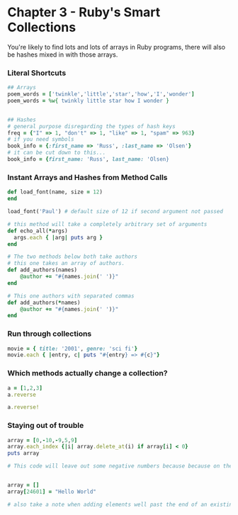 # Chapter 3 - Ruby's Smart Collections

You're likely to find lots and lots of arrays in Ruby programs, there will also be hashes mixed in with those arrays.

### Literal Shortcuts

```ruby
## Arrays
poem_words = ['twinkle','little','star','how','I','wonder']
poem_words = %w{ twinkly little star how I wonder }


## Hashes
# general purpose disregarding the types of hash keys
freq = {"I" => 1, "don't" => 1, "like" => 1, "spam" => 963}
# if you need symbols
book_info = {:first_name => 'Russ', :last_name => 'Olsen'}
# it can be cut down to this...
book_info = {first_name: 'Russ', last_name: 'Olsen}

```


### Instant Arrays and Hashes from Method Calls

```ruby
def load_font(name, size = 12)
end

load_font('Paul') # default size of 12 if second argument not passed

# this method will take a completely arbitrary set of arguments
def echo_all(*args)
  args.each { |arg| puts arg }
end

# The two methods below both take authors
# this one takes an array of authors.
def add_authors(names)
    @author += "#{names.join(' ')}"
end

# This one authors with separated commas
def add_authors(*names)
    @author += "#{names.join(' ')}"
end
```

### Run through collections

```ruby
movie = { title: '2001', genre: 'sci fi'}
movie.each { |entry, c| puts "#{entry} => #{c}"}
```

### Which methods actually change a collection?

```ruby
a = [1,2,3]
a.reverse

a.reverse!
```

### Staying out of trouble

```ruby
array = [0,-10,-9,5,9]
array.each_index {|i| array.delete_at(i) if array[i] < 0}
puts array

# This code will leave out some negative numbers because because on the loop, it will index each consecutively, but the indexes of the values will shift if a number is delete if < 0, in this case [0,-9,5,9]. -9 is skipped because of the index position shifted.


array = []
array[24601] = "Hello World"

# also take a note when adding elements well past the end of an existing array. In this example, 24602 elements of the array have been created (nil)...

```